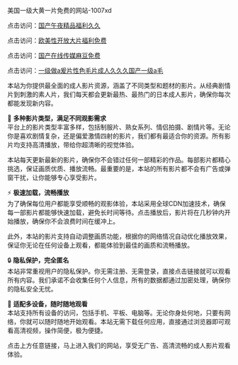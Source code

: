 美国一级大黄一片免费的网站-1007xd

点击访问：<a href="https://heiliaozj3tjd.pages.dev/">国产午夜精品福利久久</a>

点击访问：<a href="https://heiliaoll4qsx.pages.dev/">欧美性开放大片福利免费</a>

点击访问：<a href="https://heiliaowzu4ur.pages.dev/">国产在线传媒麻豆免费</a>

点击访问：<a href="https://heiliaoxwd5i8.pages.dev/">一级做a爰片性色毛片成人久久久国产一级a毛</a>

本站为你提供最全面的成人影片资源，涵盖了不同类型和题材的影片。从经典剧情片到刺激的素人片，我们每天都会更新最热、最热门的日本成人影片，确保你每次都能发现新内容。

🎥 **多种影片类型，满足不同观影需求**  
平台上的影片类型丰富多样，包括制服片、熟女系列、情侣拍摄、剧情片等。无论你是喜欢剧情复杂，还是偏爱激情四射的影片，我们都有最适合你的资源。所有影片均支持高清播放，带给你超清晰的视觉体验。

本站每天更新最新的影片，确保你不会错过任何一部精彩的作品。每部影片都精心挑选，保证画质优质、播放流畅。最重要的是，本站的所有影片都不会有广告或弹窗干扰，让你能够专心享受影片。

⚡ **极速加载，流畅播放**  
为了确保每位用户都能享受顺畅的观影体验，本站采用全球CDN加速技术，确保每一部影片都能够快速加载，避免长时间等待。点击播放后，影片将在几秒钟内开始播放，确保你不会浪费时间在缓冲上。

此外，本站的影片支持自动调整画质功能，根据你的网络情况自动优化播放效果，保证你无论在任何设备上观看，都能体验到最佳的画质和流畅播放。

🔒 **隐私保护，完全匿名**  
本站非常重视用户的隐私保护。你无需注册、无需登录，直接点击链接就可以观看所有内容。我们承诺不会收集任何个人信息，所有的数据都通过加密处理，确保你的隐私安全无忧。

📱 **适配多设备，随时随地观看**  
本站支持所有设备的访问，包括手机、平板、电脑等。无论你身处何地，只要有网络，你就可以随时随地开始观看。本站无需下载任何应用，直接通过浏览器即可观看高清视频，操作简便，极为便捷。

点击上方任意链接，马上进入我们的网站，享受无广告、高清流畅的成人影片观看体验。

<span style="display:none;">[Canonical link](https://github.com/xda7852/riben74108 )</span>
